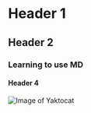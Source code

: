 # Header 1



## Header 2

### Learning to use MD

#### Header 4
![Image of Yaktocat](https://octodex.github.com/images/yaktocat.png)
